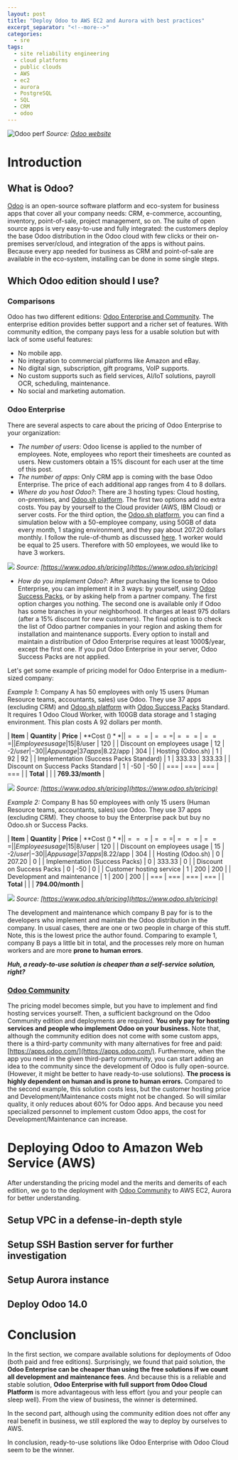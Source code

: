 ```yaml
---
layout: post
title: "Deploy Odoo to AWS EC2 and Aurora with best practices"
excerpt_separator: "<!--more-->"
categories:
  - sre
tags:
  - site reliability engineering
  - cloud platforms
  - public clouds
  - AWS
  - ec2
  - aurora
  - PostgreSQL
  - SQL
  - CRM
  - odoo
---
```

![Odoo perf](https://odoocdn.com/openerp_website/static/src/img/2020/home/market_position_update.svg)
*Source: [Odoo website](https://odoocdn.com/openerp_website/static/src/img/2020/home/market_position_update.svg)*

# Introduction

## What is Odoo?
[Odoo](https://www.odoo.com/) is an open-source software platform and eco-system for business apps that cover all your company needs: CRM, e-commerce, accounting, inventory, point-of-sale, project management, so on.
The suite of open source apps is very easy-to-use and fully integrated: the customers deploy the base Odoo distribution in the Odoo cloud with few clicks or their on-premises server/cloud, and integration of the apps is without pains.
Because every app needed for business as CRM and point-of-sale are available in the eco-system, installing can be done in some single steps.

<!--more-->

## Which Odoo edition should I use?

### Comparisons
Odoo has two different editions: [Odoo Enterprise and Community](https://www.odoo.com/page/editions).
The enterprise edition provides better support and a richer set of features.
With community edition, the company pays less for a usable solution but with lack of some useful features:

* No mobile app.
* No integration to commercial platforms like Amazon and eBay.
* No digital sign, subscription, gift programs, VoIP supports.
* No custom supports such as field services, AI/IoT solutions, payroll OCR, scheduling, maintenance.
* No social and marketing automation.

### Odoo Enterprise
There are several aspects to care about the pricing of Odoo Enterprise to your organization:

* _The number of users_: Odoo license is applied to the number of employees. Note, employees who report their timesheets are counted as users. New customers obtain a 15% discount for each user at the time of this post.
* _The number of apps_: Only CRM app is coming with the base Odoo Enterprise. The price of each additional app ranges from 4 to 8 dollars.
* _Where do you host Odoo?_: There are 3 hosting types: Cloud hosting, on-premises, and [Odoo.sh platform](https://www.odoo.sh/). The first two options add no extra costs. You pay by yourself to the Cloud provider (AWS, IBM Cloud) or server costs. For the third option, the [Odoo.sh platform](https://www.odoo.sh/), you can find a simulation below with a 50-employee company, using 50GB of data every month, 1 staging environment, and they pay about 207.20 dollars monthly.
I follow the rule-of-thumb as discussed [here](https://www.odoo.com/forum/help-1/how-many-workers-do-i-need-with-odoo-sh-145771).
1 worker would be equal to 25 users.
Therefore with 50 employees, we would like to have 3 workers.

![](/assets/img/odo.sh-pricing.png)
*Source: [https://www.odoo.sh/pricing](https://www.odoo.sh/pricing)*

* _How do you implement Odoo?_: After purchasing the license to Odoo Enterprise, you can implement it in 3 ways: by yourself, using [Odoo Success Packs](https://www.odoo.com/pricing-packs), or by asking help from a partner company. The first option charges you nothing. The second one is available only if Odoo has some branches in your neighborhood. It charges at least 975 dollars (after a 15% discount for new customers). The final option is to check the list of Odoo partner companies in your region and asking them for installation and maintenance supports. 
Every option to install and maintain a distribution of Odoo Enterprise requires at least 1000$/year, except the first one. 
If you put Odoo Enterprise in your server, Odoo Success Packs are not applied.

Let's get some example of pricing model for Odoo Enterprise in a medium-sized company:

*Example 1*: Company A has 50 employees with only 15 users (Human Resource teams, accountants, sales) use Odoo.
They use 37 apps (excluding CRM) and [Odoo.sh platform](https://www.odoo.sh/) with [Odoo Success Packs](https://www.odoo.com/pricing-packs) Standard.
It requires 1 Odoo Cloud Worker, with 100GB data storage and 1 staging environment.
This plan costs A 92 dollars per month.

| **Item** | **Quantity** | **Price** | **Cost ($)** |
| === | === | === | === |
| Employees usage | 15 | 8$/user | 120 |
| Discount on employees usage | 12 | -2$/user | -30|
| App usage | 37 apps | 8.22$/app | 304 |
| Hosting (Odoo.sh) | 1 | 92 | 92 |
| Implementation (Success Packs Standard) | 1 | 333.33 | 333.33 |
| Discount on Success Packs Standard | 1 | -50 | -50 |
| === | === | === | === |
| **Total** | | | **769.33/month** |

![](/assets/img/odo.sh-pricing-2.png)
*Source: [https://www.odoo.sh/pricing](https://www.odoo.sh/pricing)*

*Example 2:* Company B has 50 employees with only 15 users (Human Resource teams, accountants, sales) use Odoo.
They use 37 apps (excluding CRM). 
They choose to buy the Enterprise pack but buy no Odoo.sh or Success Packs.

| **Item** | **Quantity** | **Price** | **Cost ($)** |
| === | === | === | === |
| Employees usage | 15 | 8$/user | 120 |
| Discount on employees usage | 15 | -2$/user | -30|
| App usage | 37 apps | 8.22$/app | 304 |
| Hosting (Odoo.sh) | 0 | 207.20 | 0 |
| Implementation (Success Packs) | 0 | 333.33 | 0 |
| Discount on Success Packs | 0 | -50 | 0 |
| Customer hosting service | 1 | 200 | 200 |
| Development and maintenance | 1 | 200 | 200 |
| === | === | === | === |
| **Total** | | | **794.00/month** |

![](/assets/img/odo.sh-pricing-3.png)
*Source: [https://www.odoo.sh/pricing](https://www.odoo.sh/pricing)*

The development and maintenance which company B pay for is to the developers who implement and maintain the Odoo distribution in the company.
In usual cases, there are one or two people in charge of this stuff.
Note, this is the lowest price the author found.
Comparing to example 1, company B pays a little bit in total, and the processes rely more on human workers and are more **prone to human errors**. 

**_Huh, a ready-to-use solution is cheaper than a self-service solution, right?_**

### [Odoo Community](https://www.odoo.com/page/community)

The pricing model becomes simple, but you have to implement and find hosting services yourself.
Then, a sufficient background on the Odoo Community edition and deployments are required.
**You only pay for hosting services and people who implement Odoo on your business.**
Note that, although the community edition does not come with some custom apps, there is a third-party community with many alternatives for free and paid: [https://apps.odoo.com/](https://apps.odoo.com/).
Furthermore, when the app you need in the given third-party community, you can start adding an idea to the community since the development of Odoo is fully open-source. (However, it might be better to have ready-to-use solutions).
**The process is highly dependent on human and is prone to human errors.**
Compared to the second example, this solution costs less, but the customer hosting price and Development/Maintenance costs might not be changed.
So will similar quality, it only reduces about 60% for Odoo apps.
And because you need specialized personnel to implement custom Odoo apps, the cost for Development/Maintenance can increase.


# Deploying Odoo to Amazon Web Service (AWS)

After understanding the pricing model and the merits and demerits of each edition, we go to the deployment with [Odoo Community](https://www.odoo.com/page/community) to AWS EC2, Aurora for better understanding.

## Setup VPC in a defense-in-depth style

## Setup SSH Bastion server for further investigation

## Setup Aurora instance

## Deploy Odoo 14.0

# Conclusion

In the first section, we compare available solutions for deployments of Odoo (both paid and free editions).
Surprisingly, we found that paid solution, the **Odoo Enterprise can be cheaper than using the free solutions if we count all development and maintenance fees**.
And because this is a reliable and stable solution, **Odoo Enterprise with full support from Odoo Cloud Platform** is more advantageous with less effort (you and your people can sleep well).
From the view of business, the winner is determined.

In the second part, although using the community edition does not offer any real benefit in business, we still explored the way to deploy by ourselves to AWS.

In conclusion, ready-to-use solutions like Odoo Enterprise with Odoo Cloud seem to be the winner.